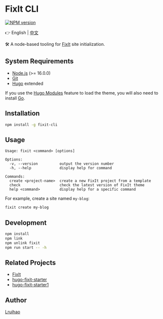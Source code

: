 # FixIt CLI

[![NPM version](https://img.shields.io/npm/v/fixit-cli.svg)](https://www.npmjs.com/package/fixit-cli)

👉 English | [中文](README.md)

🛠️ A node-based tooling for [FixIt](https://github.com/hugo-fixit/FixIt) site initialization.

## System Requirements

- [Node.js](https://nodejs.org/) (>= 16.0.0)
- [Git](https://git-scm.com/)
- [Hugo](https://gohugo.io/) extended

If you use the [Hugo Modules](https://gohugo.io/hugo-modules/) feature to load the theme, you will also need to install [Go](https://go.dev/dl/).

## Installation

```bash
npm install -g fixit-cli
```

## Usage

```plain
Usage: fixit <command> [options]

Options:
  -v, --version          output the version number
  -h, --help             display help for command

Commands:
  create <project-name>  create a new FixIt project from a template
  check                  check the latest version of FixIt theme
  help <command>         display help for a specific command
```

For example, create a site named `my-blog`:

```bash
fixit create my-blog
```

## Development

```bash
npm install
npm link
npm unlink fixit
npm run start -- -h
```

## Related Projects

- [FixIt](https://github.com/hugo-fixit/FixIt)
- [hugo-fixit-starter](https://github.com/hugo-fixit/hugo-fixit-starter)
- [hugo-fixit-starter1](https://github.com/hugo-fixit/hugo-fixit-starter1)

## Author

[Lruihao](https://github.com/Lruihao "Follow me on GitHub")
